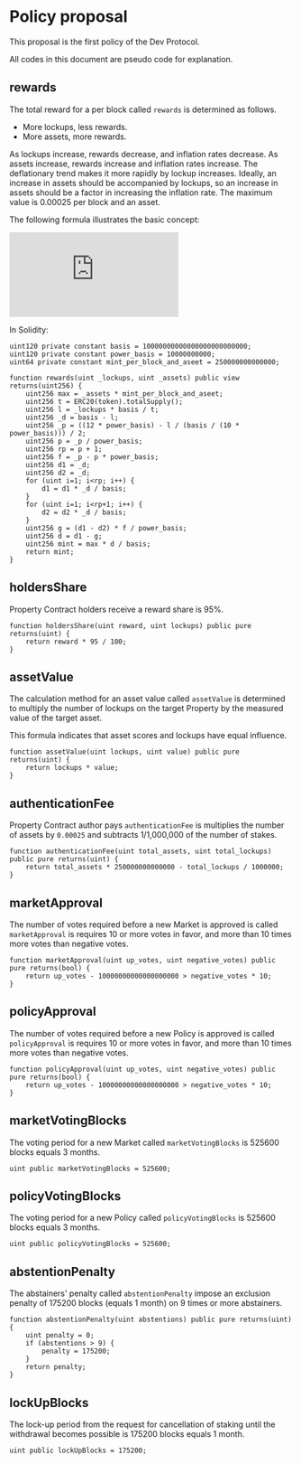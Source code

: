# Policy proposal

This proposal is the first policy of the Dev Protocol.

All codes in this document are pseudo code for explanation.

## rewards

The total reward for a per block called `rewards` is determined as follows.

- More lockups, less rewards.
- More assets, more rewards.

As lockups increase, rewards decrease, and inflation rates decrease. As assets increase, rewards increase and inflation rates increase. The deflationary trend makes it more rapidly by lockup increases. Ideally, an increase in assets should be accompanied by lockups, so an increase in assets should be a factor in increasing the inflation rate. The maximum value is 0.00025 per block and an asset.

The following formula illustrates the basic concept:

![Rewards = Max*(1-StakingRate)^((12-(StakingRate*10))/2)](https://latex.codecogs.com/svg.latex?%5Cdpi%7B200%7D%20Rewards%20%3D%20Max*%281-StakingRate%29%5E%7B%2812-%28StakingRate*10%29%29/2%7D)

In Solidity:

```solidity
uint120 private constant basis = 10000000000000000000000000;
uint120 private constant power_basis = 10000000000;
uint64 private constant mint_per_block_and_aseet = 250000000000000;

function rewards(uint _lockups, uint _assets) public view returns(uint256) {
	uint256 max = _assets * mint_per_block_and_aseet;
	uint256 t = ERC20(token).totalSupply();
	uint256 l = _lockups * basis / t;
	uint256 _d = basis - l;
	uint256 _p = ((12 * power_basis) - l / (basis / (10 * power_basis))) / 2;
	uint256 p = _p / power_basis;
	uint256 rp = p + 1;
	uint256 f = _p - p * power_basis;
	uint256 d1 = _d;
	uint256 d2 = _d;
	for (uint i=1; i<rp; i++) {
		d1 = d1 * _d / basis;
	}
	for (uint i=1; i<rp+1; i++) {
		d2 = d2 * _d / basis;
	}
	uint256 g = (d1 - d2) * f / power_basis;
	uint256 d = d1 - g;
	uint256 mint = max * d / basis;
	return mint;
}
```

## holdersShare

Property Contract holders receive a reward share is 95%.

```solidity
function holdersShare(uint reward, uint lockups) public pure returns(uint) {
	return reward * 95 / 100;
}
```

## assetValue

The calculation method for an asset value called `assetValue` is determined to multiply the number of lockups on the target Property by the measured value of the target asset.

This formula indicates that asset scores and lockups have equal influence.

```solidity
function assetValue(uint lockups, uint value) public pure returns(uint) {
	return lockups * value;
}
```

## authenticationFee

Property Contract author pays `authenticationFee` is multiplies the number of assets by `0.00025` and subtracts 1/1,000,000 of the number of stakes.

```solidity
function authenticationFee(uint total_assets, uint total_lockups) public pure returns(uint) {
	return total_assets * 250000000000000 - total_lockups / 1000000;
}
```

## marketApproval

The number of votes required before a new Market is approved is called `marketApproval` is requires 10 or more votes in favor, and more than 10 times more votes than negative votes.

```solidity
function marketApproval(uint up_votes, uint negative_votes) public pure returns(bool) {
	return up_votes - 10000000000000000000 > negative_votes * 10;
}
```

## policyApproval

The number of votes required before a new Policy is approved is called `policyApproval` is requires 10 or more votes in favor, and more than 10 times more votes than negative votes.

```solidity
function policyApproval(uint up_votes, uint negative_votes) public pure returns(bool) {
	return up_votes - 10000000000000000000 > negative_votes * 10;
}
```

## marketVotingBlocks

The voting period for a new Market called `marketVotingBlocks` is 525600 blocks equals 3 months.

```solidity
uint public marketVotingBlocks = 525600;
```

## policyVotingBlocks

The voting period for a new Policy called `policyVotingBlocks` is 525600 blocks equals 3 months.

```solidity
uint public policyVotingBlocks = 525600;
```

## abstentionPenalty

The abstainers' penalty called `abstentionPenalty` impose an exclusion penalty of 175200 blocks (equals 1 month) on 9 times or more abstainers.

```solidity
function abstentionPenalty(uint abstentions) public pure returns(uint) {
	uint penalty = 0;
	if (abstentions > 9) {
		penalty = 175200;
	}
	return penalty;
}
```

## lockUpBlocks

The lock-up period from the request for cancellation of staking until the withdrawal becomes possible is 175200 blocks equals 1 month.

```solidity
uint public lockUpBlocks = 175200;
```
